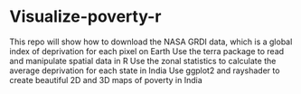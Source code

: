 # Visualize-poverty-r
This repo will show how to download the NASA GRDI data, which is a global index of deprivation for each pixel on Earth Use the terra package to read and manipulate spatial data in R Use the zonal statistics to calculate the average deprivation for each state in India Use ggplot2 and rayshader to create beautiful 2D and 3D maps of poverty in India
